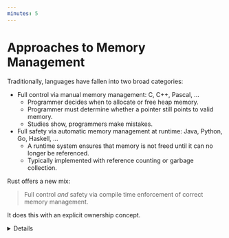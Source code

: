 ```yaml
---
minutes: 5
---
```


# Approaches to Memory Management

Traditionally, languages have fallen into two broad categories:

- Full control via manual memory management: C, C++, Pascal, ...
  - Programmer decides when to allocate or free heap memory.
  - Programmer must determine whether a pointer still points to valid memory.
  - Studies show, programmers make mistakes.
- Full safety via automatic memory management at runtime: Java, Python, Go,
  Haskell, ...
  - A runtime system ensures that memory is not freed until it can no longer be
    referenced.
  - Typically implemented with reference counting or garbage collection.

Rust offers a new mix:

> Full control _and_ safety via compile time enforcement of correct memory
> management.

It does this with an explicit ownership concept.

<details>

This slide is intended to help students coming from other languages to put Rust
in context.

- C must manage heap manually with `malloc` and `free`. Common errors include
  forgetting to call `free`, calling it multiple times for the same pointer, or
  dereferencing a pointer after the memory it points to has been freed.

- C++ has tools like smart pointers (`unique_ptr`, `shared_ptr`) that take
  advantage of language guarantees about calling destructors to ensure memory is
  freed when a function returns. It is still quite easy to mis-use these tools
  and create similar bugs to C.

- Java, Go, and Python rely on the garbage collector to identify memory that is
  no longer reachable and discard it. This guarantees that any pointer can be
  dereferenced, eliminating use-after-free and other classes of bugs. But, GC
  has a runtime cost and is difficult to tune properly.

Rust's ownership and borrowing model can, in many cases, get the performance of
C, with alloc and free operations precisely where they are required -- zero
cost. It also provides tools similar to C++'s smart pointers. When required,
other options such as reference counting are available, and there are even
third-party crates available to support runtime garbage collection (not covered
in this class).

</details>
